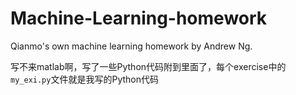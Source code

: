 # Machine-Learning-homework
Qianmo's own machine learning homework by Andrew Ng.

写不来matlab啊，写了一些Python代码附到里面了，每个exercise中的`my_exi.py`文件就是我写的Python代码

